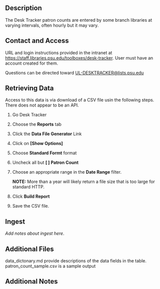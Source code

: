 ## Description

The Desk Tracker patron counts are entered by some branch libraries at varying intervals, often hourly but it may vary. 

## Contact and Access

URL and login instructions provided in the intranet at https://staff.libraries.psu.edu/toolboxes/desk-tracker. User must have an
account created for them.

Questions can be directed toward UL-DESKTRACKER@lists.psu.edu

## Retrieving Data

Access to this data is via download of a CSV file usin the following steps. There does not appear to be an API.

1. Go Desk Tracker
2. Choose the **Reports** tab
3. Click the **Data File Generator** Link
4. Click on **[Show Options]**
5. Choose **Standard Formt** format
6. Uncheck all but **[ ] Patron Count**
7. Choose an appropriate range in the **Date Range** filter.

     **NOTE:** More than a year will likely return a file size that is too large for standard HTTP.
     
8. Click **Build Report**
9. Save the CSV file.

## Ingest

*Add notes about ingest here*.

## Additional Files

data_dictonary.md provide descriptions of the data fields in the table.
patron_count_sample.csv is a sample output

## Additional Notes


